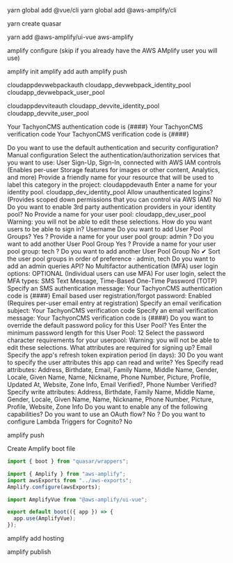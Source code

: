 yarn global add @vue/cli
yarn global add @aws-amplify/cli

yarn create quasar

yarn add @aws-amplify/ui-vue aws-amplify

amplify configure (skip if you already have the AWS AMplify user you will use)

amplify init
amplify add auth
amplify push

cloudappdevwebpackauth
cloudapp_devwebpack_identity_pool
cloudapp_devwebpack_user_pool

cloudappdevviteauth
cloudapp_devvite_identity_pool
cloudapp_devvite_user_pool

Your TachyonCMS authentication code is {####}
Your TachyonCMS verification code
Your TachyonCMS verification code is {####}

Do you want to use the default authentication and security configuration? Manual configuration
Select the authentication/authorization services that you want to use: User Sign-Up, Sign-In, connected with AWS IAM controls (Enables per-user Storage features for images or other content, Analytics, and more)
Provide a friendly name for your resource that will be used to label this category in the project: cloudappdevauth
Enter a name for your identity pool. cloudapp_dev_identity_pool
Allow unauthenticated logins? (Provides scoped down permissions that you can control via AWS IAM) No
Do you want to enable 3rd party authentication providers in your identity pool? No
Provide a name for your user pool: cloudapp_dev_user_pool
Warning: you will not be able to edit these selections.
How do you want users to be able to sign in? Username
Do you want to add User Pool Groups? Yes
? Provide a name for your user pool group: admin
? Do you want to add another User Pool Group Yes
? Provide a name for your user pool group: tech
? Do you want to add another User Pool Group No
✔ Sort the user pool groups in order of preference · admin, tech
Do you want to add an admin queries API? No
Multifactor authentication (MFA) user login options: OPTIONAL (Individual users can use MFA)
For user login, select the MFA types: SMS Text Message, Time-Based One-Time Password (TOTP)
Specify an SMS authentication message: Your TachyonCMS authentication code is {####}
Email based user registration/forgot password: Enabled (Requires per-user email entry at registration)
Specify an email verification subject: Your TachyonCMS verification code
Specify an email verification message: Your TachyonCMS verification code is {####}
Do you want to override the default password policy for this User Pool? Yes
Enter the minimum password length for this User Pool: 12
Select the password character requirements for your userpool:
Warning: you will not be able to edit these selections.
What attributes are required for signing up? Email
Specify the app's refresh token expiration period (in days): 30
Do you want to specify the user attributes this app can read and write? Yes
Specify read attributes: Address, Birthdate, Email, Family Name, Middle Name, Gender, Locale, Given Name, Name, Nickname, Phone Number, Picture, Profile, Updated At, Website, Zone Info, Email Verified?, Phone Number Verified?
Specify write attributes: Address, Birthdate, Family Name, Middle
Name, Gender, Locale, Given Name, Name, Nickname, Phone Number, Picture, Profile, Website, Zone Info
Do you want to enable any of the following capabilities?
Do you want to use an OAuth flow? No
? Do you want to configure Lambda Triggers for Cognito? No

amplify push

Create Amplify boot file

```js
import { boot } from "quasar/wrappers";

import { Amplify } from "aws-amplify";
import awsExports from "../aws-exports";
Amplify.configure(awsExports);

import AmplifyVue from "@aws-amplify/ui-vue";

export default boot(({ app }) => {
  app.use(AmplifyVue);
});
```

amplify add hosting

amplify publish
